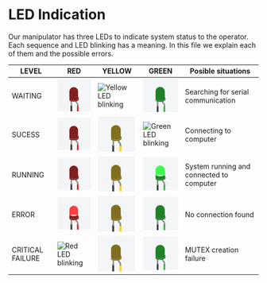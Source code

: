 # LED Indication

Our manipulator has three LEDs to indicate system status to the operator. Each sequence and LED blinking has a meaning. In this file we explain each of them and the possible errors.


| LEVEL | RED | YELLOW | GREEN | Posible situations |
|--------|-----|--------|-------|--------------------|
| WAITING |<img src="images/LED_RED_OFF.png" alt="Red LED off" width="75">|<img src="images/LED_YELLOW_BLINKING.gif" alt="Yellow LED blinking" width="75">|<img src="images/LED_GREEN_OFF.png" alt="Green LED off" width="75"> | Searching for serial communication |
| SUCESS |<img src="images/LED_RED_OFF.png" alt="Red LED off" width="75">|<img src="images/LED_YELLOW_OFF.png" alt="Yellow LED off" width="75">|<img src="images/LED_GREEN_BLINKING.gif" alt="Green LED blinking" width="75"> | Connecting to computer |
| RUNNING |<img src="images/LED_RED_OFF.png" alt="Red LED off" width="75">|<img src="images/LED_YELLOW_OFF.png" alt="Yellow LED off" width="75">|<img src="images/LED_GREEN_ON.png" alt="Green LED on" width="75"> | System running and connected to computer |
| ERROR |<img src="images/LED_RED_ON.png" alt="Red LED on" width="75">|<img src="images/LED_YELLOW_OFF.png" alt="Yellow LED off" width="75">|<img src="images/LED_GREEN_OFF.png" alt="Green LED off" width="75"> | No connection found |
| CRITICAL FAILURE |<img src="images/LED_RED_BLINKING.gif" alt="Red LED blinking" width="75">|<img src="images/LED_YELLOW_OFF.png" alt="Yellow LED off" width="75">|<img src="images/LED_GREEN_OFF.png" alt="Green LED off" width="75"> |  MUTEX creation failure |